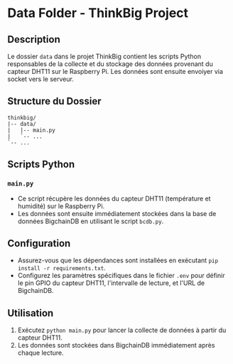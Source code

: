 # Data Folder - ThinkBig Project

## Description

Le dossier `data` dans le projet ThinkBig contient les scripts Python responsables de la collecte et du stockage des données provenant du capteur DHT11 sur le Raspberry Pi. Les données sont ensuite envoiyer via socket vers le serveur.

## Structure du Dossier

```
thinkbig/
|-- data/
|   |-- main.py
|   `-- ...
`-- ...
```

## Scripts Python

### `main.py`

- Ce script récupère les données du capteur DHT11 (température et humidité) sur le Raspberry Pi.
- Les données sont ensuite immédiatement stockées dans la base de données BigchainDB en utilisant le script `bcdb.py`.

## Configuration

- Assurez-vous que les dépendances sont installées en exécutant `pip install -r requirements.txt`.
- Configurez les paramètres spécifiques dans le fichier `.env` pour définir le pin GPIO du capteur DHT11, l'intervalle de lecture, et l'URL de BigchainDB.

## Utilisation

1. Exécutez `python main.py` pour lancer la collecte de données à partir du capteur DHT11.
2. Les données sont stockées dans BigchainDB immédiatement après chaque lecture.